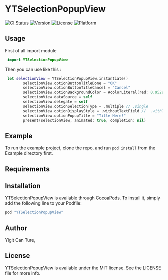 # YTSelectionPopupView
[![CI Status](http://img.shields.io/travis/yigit26/YTSelectionPopupView.svg?style=flat)](https://travis-ci.org/yigit26/YTSelectionPopupView) 
[![Version](https://img.shields.io/cocoapods/v/YTSelectionPopupView.svg?style=flat)](http://cocoapods.org/pods/YTSelectionPopupView)
[![License](https://img.shields.io/cocoapods/l/YTSelectionPopupView.svg?style=flat)](http://cocoapods.org/pods/YTSelectionPopupView)
[![Platform](https://img.shields.io/cocoapods/p/YTSelectionPopupView.svg?style=flat)](http://cocoapods.org/pods/YTSelectionPopupView)

## Usage
First of all import module
```swift
 import YTSelectionPopupView
```
Then you can use like this :
```swift
 let selectionView = YTSelectionPopupView.instantiate()
        selectionView.optionButtonTitleDone = "OK"
        selectionView.optionButtonTitleCancel = "Cancel"
        selectionView.optionBackgroundColor = #colorLiteral(red: 0.9529411793, green: 0.6862745285, blue: 0.1333333403, alpha: 1)
        selectionView.dataSource = self
        selectionView.delegate = self
        selectionView.optionSelectionType = .multiple // .single
        selectionView.optionDisplayStyle = .withoutTextField //  .withTextField
        selectionView.optionPopupTitle = "Title Here!"
        present(selectionView, animated: true, completion: nil)
```
## Example

To run the example project, clone the repo, and run `pod install` from the Example directory first.

## Requirements

## Installation

YTSelectionPopupView is available through [CocoaPods](http://cocoapods.org). To install
it, simply add the following line to your Podfile:

```ruby
pod "YTSelectionPopupView"
```

## Author

Yigit Can Ture,

## License

YTSelectionPopupView is available under the MIT license. See the LICENSE file for more info.
